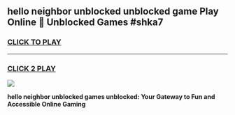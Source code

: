 
## hello neighbor unblocked unblocked game Play Online 👋 Unblocked Games #shka7
<h3>
<a href="https://premium.freeplayer.one?title=hello_neighbor_unblocked&ref=21F">CLICK TO PLAY</a></h3>
<hr>

<h3>
<a href="https://premium.freeplayer.one?title=hello_neighbor_unblocked&ref=21F">CLICK 2 PLAY</a>
  
</h3>

<a href="https://premium.freeplayer.one?title=hello_neighbor_unblocked&ref=21F/"><img src="https://clearcache.store/games.png"></a>


**hello neighbor unblocked games unblocked: Your Gateway to Fun and Accessible Online Gaming**
